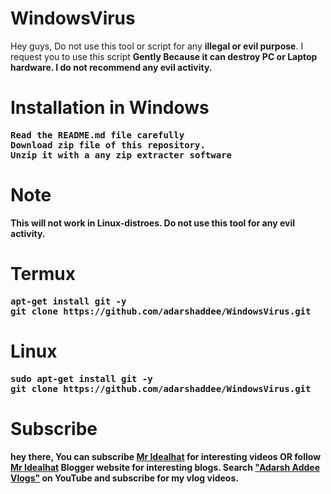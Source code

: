 # WindowsVirus
Hey guys, Do not use this tool or script for any <b>illegal or evil purpose</b>. I request you to use this script <b>Gently<b/> Because it can <b>destroy PC or Laptop hardware</b>. I do not recommend any evil activity.
  

  
# Installation in Windows
<pre>
Read the README.md file carefully
Download zip file of this repository.
Unzip it with a any zip extracter software
</pre>
  
# Note
This will <b>not work in Linux-distroes</b>. Do not use this tool for any <b>evil activity.</b>
  
# Termux
<pre>
apt-get install git -y
git clone https://github.com/adarshaddee/WindowsVirus.git
</pre>
  
# Linux
<pre>
sudo apt-get install git -y
git clone https://github.com/adarshaddee/WindowsVirus.git
</pre>
  
# Subscribe
hey there, You can subscribe <a href="https://youtube.com/c/mridealhat">Mr Idealhat</a> for interesting videos OR follow <a href="https://mridealhatofficial.blogspot.com">Mr Idealhat</a> Blogger website for interesting blogs. Search <a href="https://www.youtube.com/channel/UCvAp_a_UY_TnAIZlpX8UmMg">"Adarsh Addee Vlogs"</a> on YouTube and subscribe for my vlog videos. 
  
